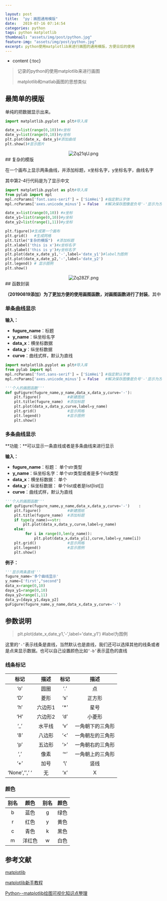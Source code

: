 ```yaml
---

layout: post
title:  "py：画图通用模版"
date:   2019-07-16 07:14:54
categories: python
tags: python matplotlib
thumbnail: "assets/img/post/python.jpg"
feature-img: "assets/img/post/python.jpg"
excerpt: python使用matplotlib来进行画图的通用模版，方便日后的使用
---
```


* content
{:toc}
> 记录的python的使用matplotlib来进行画图
>
> matplotlib和matlab画图的思想类似



## 最简单的模版

单纯的把数据显示出来。

```python
import matplotlib.pyplot as plt#导入库

date_x=list(range(0,10))#x坐标
date_y=list(range(0,10))#y坐标
plt.plot(date_x, date_y)#添加曲线
plt.show()#显示图片
```

<center><img src="https://s2.ax1x.com/2019/07/17/Zq21qU.png" alt="Zq21qU.png" border="0"></center>
## 复杂的模版

在一个画布上显示两条曲线，并添加标题，x坐标名字，y坐标名字，曲线名字

其中第2-4行代码是为了显示中文

```python
import matplotlib.pyplot as plt#导入库
from pylab import mpl
mpl.rcParams['font.sans-serif'] = ['SimHei'] #指定默认字体
mpl.rcParams['axes.unicode_minus'] = False   #解决保存图像是负号'-'显示为方块的问题

date_x=list(range(0,10)) #x坐标
date_y1=list(range(0,10))#y坐标
date_y2=list(range(1,11))#y坐标

plt.figure()#生成第一个画布
plt.grid()   #生成网格
plt.title("复杂的模版")  #添加标题
plt.xlabel('this is x')#x坐标名字
plt.ylabel('this is y')#y坐标名字
plt.plot(date_x,date_y1,'-',label='date_y1')#label为图例
plt.plot(date_x,date_y2,'-',label='date_y2')
plt.legend() # 显示图例
plt.show()
```



<center><img src="https://s2.ax1x.com/2019/07/17/Zq28ZF.png" alt="Zq28ZF.png" border="0"></center>
## 函数封装

**（20190819添加）**为了更加方便的使用画图函数，对画图函数进行了**封装**。其中

### 单条曲线显示

**输入：**

- **fugure_name**：标题
- **y_name**：纵坐标名字
- **data_x**：横坐标数据
- **data_y**：纵坐标数据
- **curve**：曲线式样，默认为直线

```python
import matplotlib.pyplot as plt#导入库
from pylab import mpl
mpl.rcParams['font.sans-serif'] = ['SimHei'] #指定默认字体
mpl.rcParams['axes.unicode_minus'] = False   #解决保存图像是负号'-'显示为方块的问题

'''个人的画图函数'''
def guFigure(fugure_name,y_name,data_x,data_y,curve='-'):
    plt.figure()            #新建图纸
    plt.title(fugure_name)  #添加标题
    plt.plot(data_x,data_y,curve,label=y_name)
    plt.grid()              #显示网格
    plt.legend()            #显示图例
    plt.show()  
```

### 多条曲线显示

**功能：**可以显示一条直线或者是多条曲线来进行显示

**输入：**

- **fugure_name**：标题： 单个str类型
- **y_name**：纵坐标名字：单个str类型或者是多个list类型
- **data_x**：横坐标数据：  单个
- **data_y**：纵坐标数据：  单个list或者是list[list[]]
- **curve**：曲线式样，默认为直线

```python
'''个人的画图函数'''
def guFigure(fugure_name,y_name,data_x,data_y,curve='-')    :
    plt.figure()            #新建图纸
    plt.title(fugure_name)  #添加标题
    if type(y_name)==str:
        plt.plot(data_x,data_y,curve,label=y_name)
    else:
         for i in range(0,len(y_name)):
             plt.plot(data_x,data_y[i],curve,label=y_name[i])
    plt.grid()              #显示网格
    plt.legend()            #显示图例
    plt.show()  
```

**例子：**

```python
'''显示两条直线'''
fugure_name='多个曲线显示'
y_name=['first',"second"]
data_x=range(0,10)
daya_y1=range(0,10)
daya_y2=range(1,11)
data_y=[daya_y1,daya_y2]
guFigure(fugure_name,y_name,data_x,data_y,curve='-') 
```



## 参数说明

> plt.plot(date_x,date_y1,'-',label='date_y1') #label为图例

这里的`‘-’`表示线条是直线，当然默认也是直线，我们还可以选择其他的线条或者是点来显示数据。也可以自己设置颜色比如`‘-b’`表示蓝色的直线

### 线条标记

|     标记      | **描述** | **标记** |     **描述**     |
| :-----------: | :------: | :------: | :--------------: |
|      ‘o’      |   圆圈   |   ‘.’    |        点        |
|      ‘D’      |   菱形   |   ‘s’    |      正方形      |
|      ‘h’      | 六边形1  |   ‘*’    |       星号       |
|      ‘H’      | 六边形2  |   ‘d’    |      小菱形      |
|      ‘_’      |  水平线  |   ‘v’    | 一角朝下的三角形 |
|      ‘8’      |  八边形  |   ‘<’    | 一角朝左的三角形 |
|      ‘p’      |  五边形  |   ‘>’    | 一角朝右的三角形 |
|      ‘,’      |   像素   |   ‘^’    | 一角朝上的三角形 |
|      ‘+’      |   加号   |   ‘\\'   |       竖线       |
| ‘None’,’’,’ ‘ |    无    |   ‘x’    |        X         |

### 颜色

| 别名 | **颜色** | 别名 | **颜色** |
| :--: | :------: | :--: | :------: |
|  b   |   蓝色   |  g   |   绿色   |
|  r   |   红色   |  y   |   黄色   |
|  c   |   青色   |  k   |   黑色   |
|  m   |  洋红色  |  w   |   白色   |



## 参考文献



[matplotlib](https://matplotlib.org/users/screenshots.html)

[matplotlib新手教程](http://azaleasays.com/2010/04/27/matplotlib-beginner-guide/)

[Python--matplotlib绘图可视化知识点整理](https://www.cnblogs.com/zhizhan/p/5615947.html)